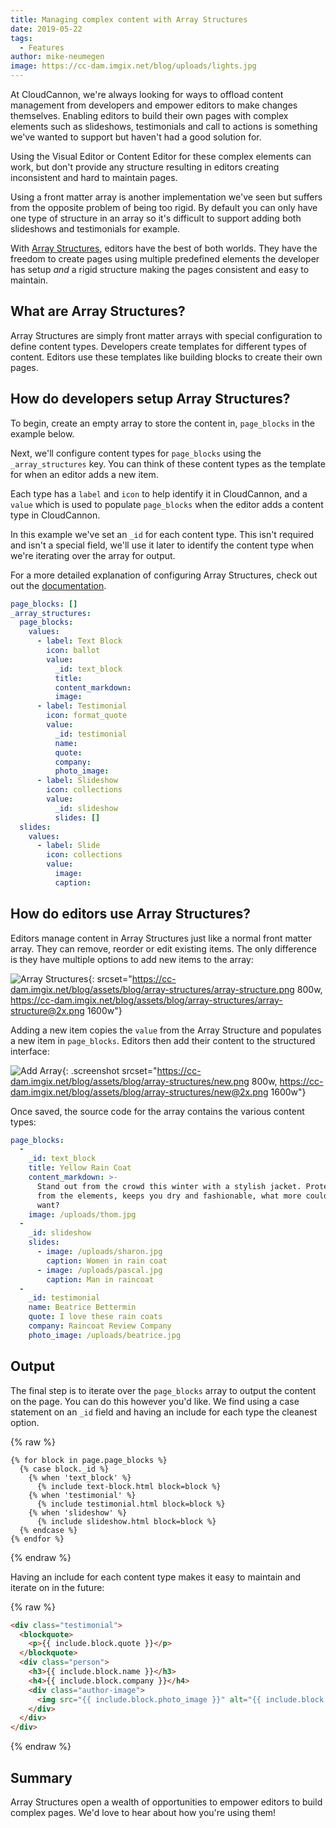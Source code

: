 ```yaml
---
title: Managing complex content with Array Structures
date: 2019-05-22
tags:
  - Features
author: mike-neumegen
image: https://cc-dam.imgix.net/blog/uploads/lights.jpg
---
```

At CloudCannon, we're always looking for ways to offload content management from developers and empower editors to make changes themselves. Enabling editors to build their own pages with complex elements such as slideshows, testimonials and call to actions is something we've wanted to support but haven't had a good solution for.

Using the Visual Editor or Content Editor for these complex elements can work, but don't provide any structure resulting in editors creating inconsistent and hard to maintain pages.

Using a front matter array is another implementation we've seen but suffers from the opposite problem of being too rigid. By default you can only have one type of structure in an array so it's difficult to support adding both slideshows and testimonials for example.

With [Array Structures](/documentation/edit/editing/configuration/#array-structures), editors have the best of both worlds. They have the freedom to create pages using multiple predefined elements the developer has setup _and_ a rigid structure making the pages consistent and easy to maintain.

## What are Array Structures?

Array Structures are simply front matter arrays with special configuration to define content types. Developers create templates for different types of content. Editors use these templates like building blocks to create their own pages.

## How do developers setup Array Structures?

To begin, create an empty array to store the content in, `page_blocks` in the example below.

Next, we'll configure content types for `page_blocks` using the `_array_structures` key. You can think of these content types as the template for when an editor adds a new item.

Each type has a `label` and `icon` to help identify it in CloudCannon, and a `value` which is used to populate `page_blocks` when the editor adds a content type in CloudCannon.

In this example we've set an `_id` for each content type. This isn't required and isn't a special field, we'll use it later to identify the content type when we're iterating over the array for output.

For a more detailed explanation of configuring Array Structures, check out out the [documentation](/documentation/edit/editing/configuration/#array-structures).

```yaml
page_blocks: []
_array_structures:
  page_blocks:
    values:
      - label: Text Block
        icon: ballot
        value:
          _id: text_block
          title:
          content_markdown:
          image:
      - label: Testimonial
        icon: format_quote
        value:
          _id: testimonial
          name:
          quote:
          company:
          photo_image:
      - label: Slideshow
        icon: collections
        value:
          _id: slideshow
          slides: []
  slides:
    values:
      - label: Slide
        icon: collections
        value:
          image:
          caption:
```

## How do editors use Array Structures?

Editors manage content in Array Structures just like a normal front matter array. They can remove, reorder or edit existing items. The only difference is they have multiple options to add new items to the array:

![Array Structures](https://cc-dam.imgix.net/blog/assets/blog/array-structures/array-structure.png){: srcset="https://cc-dam.imgix.net/blog/assets/blog/array-structures/array-structure.png 800w, https://cc-dam.imgix.net/blog/assets/blog/array-structures/array-structure@2x.png 1600w"}

Adding a new item copies the `value` from the Array Structure and populates a new item in `page_blocks`. Editors then add their content to the structured interface:

![Add Array](https://cc-dam.imgix.net/blog/assets/blog/array-structures/new.png){: .screenshot srcset="https://cc-dam.imgix.net/blog/assets/blog/array-structures/new.png 800w, https://cc-dam.imgix.net/blog/assets/blog/array-structures/new@2x.png 1600w"}

Once saved, the source code for the array contains the various content types:

```yaml
page_blocks:
  -
    _id: text_block
    title: Yellow Rain Coat
    content_markdown: >-
      Stand out from the crowd this winter with a stylish jacket. Protects you
      from the elements, keeps you dry and fashionable, what more could you
      want?
    image: /uploads/thom.jpg
  -
    _id: slideshow
    slides:
      - image: /uploads/sharon.jpg
        caption: Women in rain coat
      - image: /uploads/pascal.jpg
        caption: Man in raincoat
  -
    _id: testimonial
    name: Beatrice Bettermin
    quote: I love these rain coats
    company: Raincoat Review Company
    photo_image: /uploads/beatrice.jpg
```

## Output

The final step is to iterate over the `page_blocks` array to output the content on the page. You can do this however you'd like. We find using a case statement on an `_id` field and having an include for each type the cleanest option.

{% raw %}
```liquid
{% for block in page.page_blocks %}
  {% case block._id %}
    {% when 'text_block' %}
      {% include text-block.html block=block %}
    {% when 'testimonial' %}
      {% include testimonial.html block=block %}
    {% when 'slideshow' %}
      {% include slideshow.html block=block %}
  {% endcase %}
{% endfor %}
```
{% endraw %}

Having an include for each content type makes it easy to maintain and iterate on in the future:

{% raw %}
```html
<div class="testimonial">
  <blockquote>
    <p>{{ include.block.quote }}</p>
  </blockquote>
  <div class="person">
    <h3>{{ include.block.name }}</h3>
    <h4>{{ include.block.company }}</h4>
    <div class="author-image">
      <img src="{{ include.block.photo_image }}" alt="{{ include.block.name }}">
    </div>
  </div>
</div>
```
{% endraw %}

## Summary

Array Structures open a wealth of opportunities to empower editors to build complex pages. We'd love to hear about how you're using them!
